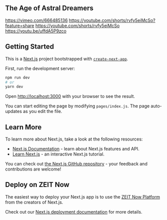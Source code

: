## The Age of Astral Dreamers
https://vimeo.com/666485136
https://youtube.com/shorts/rvfy5eiMcSo?feature=share
https://youtube.com/shorts/rvfy5eiMcSo
https://youtu.be/uffdA5P9zco


## Getting Started

This is a [Next.js](https://nextjs.org/) project bootstrapped with [`create-next-app`](https://github.com/zeit/next.js/tree/canary/packages/create-next-app).

First, run the development server:

```bash
npm run dev
# or
yarn dev
```

Open [http://localhost:3000](http://localhost:3000) with your browser to see the result.

You can start editing the page by modifying `pages/index.js`. The page auto-updates as you edit the file.

## Learn More

To learn more about Next.js, take a look at the following resources:

- [Next.js Documentation](https://nextjs.org/docs) - learn about Next.js features and API.
- [Learn Next.js](https://nextjs.org/learn) - an interactive Next.js tutorial.

You can check out [the Next.js GitHub repository](https://github.com/zeit/next.js/) - your feedback and contributions are welcome!

## Deploy on ZEIT Now

The easiest way to deploy your Next.js app is to use the [ZEIT Now Platform](https://zeit.co/) from the creators of Next.js.

Check out our [Next.js deployment documentation](https://nextjs.org/docs/deployment) for more details.
